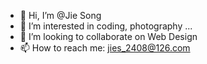 - 👋 Hi, I’m @Jie Song
- 👀 I’m interested in coding, photography ...
- 💞️ I’m looking to collaborate on Web Design
- 📫 How to reach me: jies_2408@126.com

<!---
Jesslikecat/Jesslikecat is a ✨ special ✨ repository because its `README.md` (this file) appears on your GitHub profile.
You can click the Preview link to take a look at your changes.
--->
